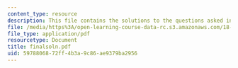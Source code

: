 ```yaml
---
content_type: resource
description: This file contains the solutions to the questions asked in final exam.
file: /media/https%3A/open-learning-course-data-rc.s3.amazonaws.com/18-303-linear-partial-differential-equations-fall-2006/5978806872ff4b3a9c86ae9379ba2956_finalsoln.pdf
file_type: application/pdf
resourcetype: Document
title: finalsoln.pdf
uid: 59788068-72ff-4b3a-9c86-ae9379ba2956
---
```


